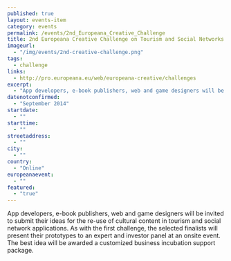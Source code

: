 ```yaml
---
published: true
layout: events-item
category: events
permalink: /events/2nd_Europeana_Creative_Challenge
title: 2nd Europeana Creative Challenge on Tourism and Social Networks (online)
imageurl: 
  - "/img/events/2nd-creative-challenge.png"
tags: 
  - challenge
links:
  - http://pro.europeana.eu/web/europeana-creative/challenges
excerpt:
  - "App developers, e-book publishers, web and game designers will be invited to submit their ideas for the re-use of cultural content in tourism and social network applications."
datenotconfirmed:
  - "September 2014"
startdate:
  - ""  
starttime:
  - ""
streetaddress:
  - ""
city:
  - ""
country:
  - "Online"
europeanaevent:
  - ""
featured:
  - "true"
---
```


App developers, e-book publishers, web and game designers will be invited to submit their ideas for the re-use of cultural content in tourism and social network applications. As with the first challenge, the selected finalists will present their prototypes to an expert and investor panel at an onsite event. The best idea will be awarded a customized business incubation support package.
